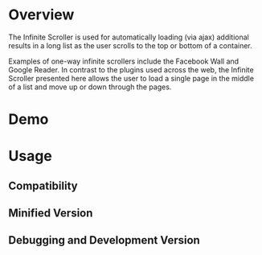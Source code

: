 # Overview

The Infinite Scroller is used for automatically loading (via ajax) additional results in a long list as the user scrolls to the top or bottom of a container.

Examples of one-way infinite scrollers include the Facebook Wall and Google Reader. In contrast to the plugins used across the web, the Infinite Scroller presented here allows the user to load a single page in the middle of a list and move up or down through the pages.

# Demo

# Usage

## Compatibility

## Minified Version

## Debugging and Development Version